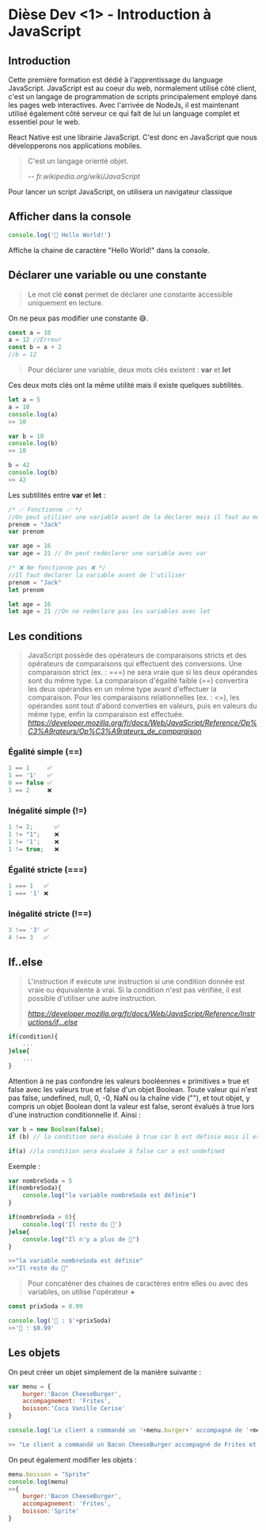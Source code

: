 # Dièse Dev <1> - Introduction à JavaScript
## Introduction
Cette première formation est dédié à l'apprentissage du language JavaScript. JavaScript est au coeur du web, normalement utilisé côté client, c'est un langage de programmation de scripts principalement employé dans les pages web interactives. Avec l'arrivée de NodeJs, il est maintenant utilisé également côté serveur ce qui fait de lui un language complet et essentiel pour le web.

React Native est une librairie JavaScript. C'est donc en JavaScript que nous développerons nos applications mobiles.

> C'est un langage orienté objet.
>
> -- <cite>fr.wikipedia.org/wiki/JavaScript</cite>

Pour lancer un script JavaScript, on utilisera un navigateur classique

## Afficher dans la console
```javascript
console.log('👋 Hello World!')
```
Affiche la chaine de caractère "Hello World!" dans la console.
## Déclarer une variable ou une constante
>Le mot clé <b>const</b> permet de déclarer une constante accessible uniquement en lecture.

On ne peux pas modifier une constante 😅.
```javascript
const a = 10
a = 12 //Erreur
const b = a + 2
//b = 12
```

>Pour déclarer une variable, deux mots clés existent : <b>var</b> et <b>let</b>

Ces deux mots clés ont la même utilité mais il existe quelques subtilités.
```javascript
let a = 5
a = 10
console.log(a)
>> 10

var b = 10
console.log(b)
>> 10

b = 42
console.log(b)
>> 42
```

Les subtilités entre <b>var</b> et <b>let</b> :

```javascript
/* ✅ Fonctionne ✅ */
//On peut utiliser une variable avant de la déclarer mais il faut au moins la déclarer après l'avoir utiliser.
prenom = "Jack"
var prenom

var age = 16
var age = 21 // On peut redéclarer une variable avec var

/* ❌ Ne fonctionne pas ❌ */
//Il faut declarer la variable avant de l'utiliser
prenom = "Jack" 
let prenom

let age = 16 
let age = 21 //On ne redeclare pas les variables avec let
```

## Les conditions

>JavaScript possède des opérateurs de comparaisons stricts et des opérateurs de comparaisons qui effectuent des conversions. Une comparaison strict (ex. : ===) ne sera vraie que si les deux opérandes sont du même type. La comparaison d'égalité faible (==) convertira les deux opérandes en un même type avant d'effectuer la comparaison. Pour les comparaisons relationnelles (ex. : <=), les opérandes sont tout d'abord converties en valeurs, puis en valeurs du même type, enfin la comparaison est effectuée.
> <cite>https://developer.mozilla.org/fr/docs/Web/JavaScript/Reference/Op%C3%A9rateurs/Op%C3%A9rateurs_de_comparaison</cite>

### Égalité simple (==)
```javascript
1 == 1     ✅
1 == '1'   ✅
0 == false ✅
1 == 2     ❌
```

### Inégalité simple (!=)
```javascript
1 != 2;      ✅
1 != "1";    ❌
1 != '1';    ❌
1 != true;   ❌
```

### Égalité stricte (===)
```javascript
1 === 1   ✅
1 === '1' ❌
```

### Inégalité stricte (!==)
```javascript
3 !== '3' ✅
4 !== 3   ✅
``` 

## If..else
>L'instruction if exécute une instruction si une condition donnée est vraie ou équivalente à vrai. Si la condition n'est pas vérifiée, il est possible d'utiliser une autre instruction.
>
><cite>https://developer.mozilla.org/fr/docs/Web/JavaScript/Reference/Instructions/if...else</cite>

```javascript
if(condition){
    ...
}else{
    ...
}
```
Attention à ne pas confondre les valeurs booléennes « primitives » true et false avec les valeurs true et false d'un objet Boolean. Toute valeur qui n'est pas false, undefined, null, 0, -0, NaN ou la chaîne vide (""), et tout objet, y compris un objet Boolean dont la valeur est false, seront évalués à true lors d'une instruction conditionnelle if. Ainsi :
```javascript
var b = new Boolean(false);
if (b) // la condition sera évaluée à true car b est définie mais il est différent de false

if(a) //la condition sera évaluée à false car a est undefined
```

Exemple :
```javascript
var nombreSoda = 5
if(nombreSoda){
    console.log("la variable nombreSoda est définie")
}

if(nombreSoda > 0){
    console.log('Il reste du 🥤')
}else{
    console.log("Il n'y a plus de 🥤")
}

>>"la variable nombreSoda est définie"
>>"Il reste du 🥤"
```
>Pour concaténer des chaines de caractères entre elles ou avec des variables, on utilise l'opérateur <b>+</b>

```javascript
const prixSoda = 0.99

console.log('🥤 : $'+prixSoda)
>>'🥤 : $0.99'
```

## Les objets

On peut créer un objet simplement de la manière suivante :

```javascript
var menu = {
    burger:'Bacon CheeseBurger',
    accompagnement: 'Frites',
    boisson:'Coca Vanille Cerise'
}

console.log('Le client a commandé un '+menu.burger+' accompagné de '+menu.accompagnement+' et il sirotera un '+ menu.boisson)

>> "Le client a commandé un Bacon CheeseBurger accompagné de Frites et il sirotera un Coca Vanille Cerise"
```
On peut également modifier les objets :

```javascript
menu.boisson = "Sprite"
console.log(menu)
>>{
    burger:'Bacon CheeseBurger',
    accompagnement: 'Frites',
    boisson:'Sprite'
}
```